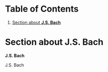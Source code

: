 
# Table of Contents

1.  [Section about **J.S. Bach**](#org3d5154b)


<a id="org3d5154b"></a>

# Section about **J.S. Bach**

**J.S. Bach**

J.S. Bach

